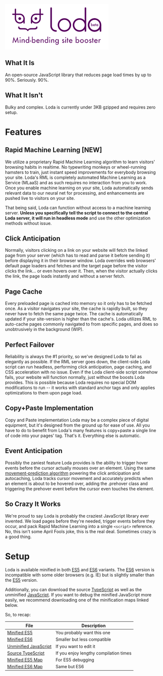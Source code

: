 <img src="https://github.com/airgap/loda/blob/master/res/img/header.svg">

## What It Is
An open-source JavaScript library that reduces page load times by up to 90%. Seriously. 90%.

## What It Isn't
Bulky and complex. Loda is currently under 3KB gzipped and requires zero setup.

# Features

## Rapid Machine Learning [NEW]
We utilize a proprietary Rapid Machine Learning algorithm to learn visitors' browsing habits in realtime. No typewriting monkeys or wheel-running hamsters to train, just instant speed improvements for everybody browsing your site. Loda's RML is completely automated Machine Learning as a Service (MLaaS) and as such requires no interaction from you to work. Once you enable machine learning on your site, Loda automatically sends relevant data to our neural net for processing, and enhancements are pushed live to visitors on your site.

That being said, Loda can function without access to a machine learning server. **Unless you specifically tell the script to connect to the central Loda server, it will run in headless mode** and use the other optimization methods without issue.

## Click Anticipation
Normally, visitors clicking on a link on your website will fetch the linked page from your server (which has to read and parse it before sending it) before displaying it in their browser window. Loda overrides web browsers' default page loaders and fetches and the target page before the visitor clicks the link... or even hovers over it. Then, when the visitor actually clicks the link, the page loads instantly and without a server fetch.

## Page Cache
Every preloaded page is cached into memory so it only has to be fetched once. As a visitor navigates your site, the cache is rapidly built, so they never have to fetch the same page twice. The cache is automatically updated if your site-version is higher than the cache's. Loda utilizes RML to auto-cache pages commonly navigated to from specific pages, and does so unobtrusively in the background (WIP).

## Perfect Failover
Reliability is always the #1 priority, so we've designed Loda to fail as elegantly as possible. If the RML server goes down, the client-side Loda script can run headless, performing click anticipation, page caching, and CSS acceleration with no issue. Even if the Loda client-side script somehow fails, your website will function normally, just without the boosts Loda provides. This is possible because Loda requires no special DOM modifications to run -- it works with standard anchor tags and only applies optimizations to them upon page load.

## Copy+Paste Implementation
Copy and Paste implementation Loda may be a complex piece of digital equipment, but it's designed from the ground up for ease of use. All you have to do to benefit from Loda's many features is copy+paste a single line of code into your pages' <head> tag. That's it. Everything else is automatic.

## Event Anticipation
Possibly the zaniest feature Loda provides is the ability to trigger hover events before the cursor actually mouses over an element. Using the same [movement-prediction algorithm](https://github.com/airgap/ftl) powering the click anticipation and autocaching, Loda tracks cursor movement and accurately predicts when an element is about to be hovered over, adding the .prehover class and triggering the prehover event before the cursor even touches the element.

## So Crazy It Works
We're proud to say Loda is probably the craziest JavaScript library ever invented. We load pages before they're needed, trigger events before they occur, and pack Rapid Machine Learning into a single `<script>` reference. No, this isn't some April Fools joke, this is the real deal. Sometimes crazy is a good thing.

# Setup

Loda is available minified in both [ES5](loda.es5.min.js) and [ES6](loda.es6.min.js)</a> variants. The [ES6](loda.es6.min.js) version is incompatible with some older browsers (e.g. IE) but is slightly smaller than the [ES5](loda.es5.min.js) version.

Additionally, you can download the source [TypeScript](src/loda.ts) as well as the unminified [JavaScript](loda.js). If you want to debug the minified JavaScript more easily, we recommend downloading one of the minification maps linked below.

So, to recap:

File | Description
---- | ----
[Minified ES5](loda.es5.min.js) | You probably want this one
[Minified ES6](loda.es6.min.js) | Smaller but less compatible
[Unminified JavaScript](loda.js) | If you want to edit it
[Source TypeScript](src/loda.ts) | If you enjoy lengthy compilation times
[Minified ES5 Map](loda.es5.min.js.map) | For ES5 debugging
[Minified ES6 Map](loda.es6.min.js.map) | Same but ES6
